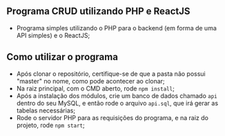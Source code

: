 ## Programa CRUD utilizando PHP e ReactJS
- Programa simples utilizando o PHP para o backend (em forma de uma API simples) e o ReactJS;


## Como utilizar o programa
- Após clonar o repositório, certifique-se de que a pasta não possui "master" no nome, como pode acontecer ao clonar;
- Na raiz principal, com o CMD aberto, rode `npm install`;
- Após a instalação dos módulos, crie um banco de dados chamado `api` dentro do seu MySQL, e então rode o arquivo `api.sql`, que irá gerar as tabelas necessárias;
- Rode o servidor PHP para as requisições do programa, e na raiz do projeto, rode `npm start`;
